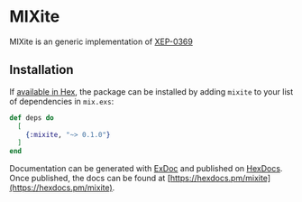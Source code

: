 # MIXite

MIXite is an generic implementation of [XEP-0369](https://xmpp.org/extensions/xep-0369.html)

## Installation

If [available in Hex](https://hex.pm/docs/publish), the package can be installed
by adding `mixite` to your list of dependencies in `mix.exs`:

```elixir
def deps do
  [
    {:mixite, "~> 0.1.0"}
  ]
end
```

Documentation can be generated with [ExDoc](https://github.com/elixir-lang/ex_doc)
and published on [HexDocs](https://hexdocs.pm). Once published, the docs can
be found at [https://hexdocs.pm/mixite](https://hexdocs.pm/mixite).


